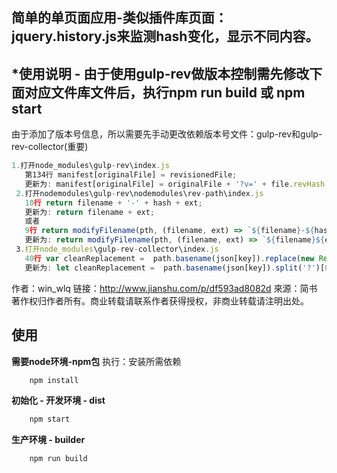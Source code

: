 ## 简单的单页面应用-类似插件库页面：jquery.history.js来监测hash变化，显示不同内容。
## *使用说明 - 由于使用gulp-rev做版本控制需先修改下面对应文件库文件后，执行npm run build 或 npm start
 由于添加了版本号信息，所以需要先手动更改依赖版本号文件：gulp-rev和gulp-rev-collector(重要)
 ``` javascript
 1.打开node_modules\gulp-rev\index.js
    第134行 manifest[originalFile] = revisionedFile;
    更新为: manifest[originalFile] = originalFile + '?v=' + file.revHash;
  2.打开nodemodules\gulp-rev\nodemodules\rev-path\index.js
    10行 return filename + '-' + hash + ext;
    更新为: return filename + ext;
    或者
    9行 return modifyFilename(pth, (filename, ext) => `${filename}-${hash}${ext}`);
    更新为: return modifyFilename(pth, (filename, ext) => `${filename}${ext}`);
  3.打开node_modules\gulp-rev-collector\index.js
    40行 var cleanReplacement =  path.basename(json[key]).replace(new RegExp( opts.revSuffix ), '' );
    更新为: let cleanReplacement =  path.basename(json[key]).split('?')[0];
```
作者：win_wlq
链接：http://www.jianshu.com/p/df593ad8082d
來源：简书
著作权归作者所有。商业转载请联系作者获得授权，非商业转载请注明出处。
## 使用
**需要node环境-npm包**
  执行：安装所需依赖
``` javascript
    npm install
```

**初始化 - 开发环境 - dist**
``` javascript
    npm start
```

**生产环境 - builder**
``` javascript
    npm run build
```
